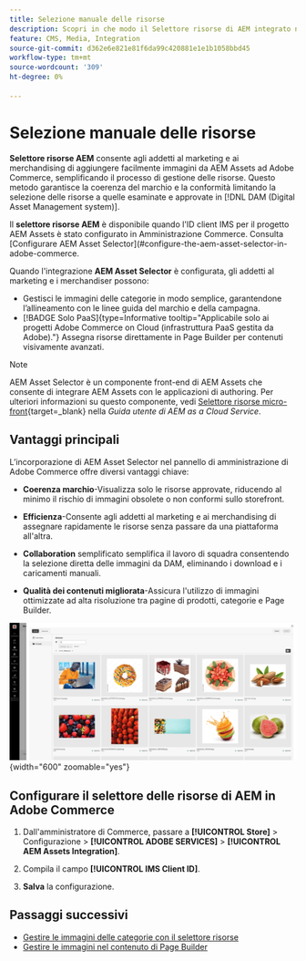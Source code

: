```yaml
---
title: Selezione manuale delle risorse
description: Scopri in che modo il Selettore risorse di AEM integrato nell’amministratore di Commerce consente agli addetti al marketing e ai merchandising di aggiungere facilmente immagini da AEM Assets ad Adobe Commerce, semplificando la gestione delle risorse.
feature: CMS, Media, Integration
source-git-commit: d362e6e821e81f6da99c420881e1e1b1058bbd45
workflow-type: tm+mt
source-wordcount: '309'
ht-degree: 0%

---
```


# Selezione manuale delle risorse

**Selettore risorse AEM** consente agli addetti al marketing e ai merchandising di aggiungere facilmente immagini da AEM Assets ad Adobe Commerce, semplificando il processo di gestione delle risorse. Questo metodo garantisce la coerenza del marchio e la conformità limitando la selezione delle risorse a quelle esaminate e approvate in [!DNL DAM (Digital Asset Management system)].

Il **selettore risorse AEM** è disponibile quando l&#39;ID client IMS per il progetto AEM Assets è stato configurato in Amministrazione Commerce. Consulta [Configurare AEM Asset Selector]&#x200B;(#configure-the-aem-asset-selector-in-adobe-commerce.

Quando l&#39;integrazione **AEM Asset Selector** è configurata, gli addetti al marketing e i merchandiser possono:

* Gestisci le immagini delle categorie in modo semplice, garantendone l’allineamento con le linee guida del marchio e della campagna.
* [!BADGE Solo PaaS]{type=Informative tooltip="Applicabile solo ai progetti Adobe Commerce on Cloud (infrastruttura PaaS gestita da Adobe)."} Assegna risorse direttamente in Page Builder per contenuti visivamente avanzati.

>[!NOTE]
>
> AEM Asset Selector è un componente front-end di AEM Assets che consente di integrare AEM Assets con le applicazioni di authoring. Per ulteriori informazioni su questo componente, vedi [Selettore risorse micro-front](https://experienceleague.adobe.com/it/docs/experience-manager-cloud-service/content/assets/manage/asset-selector/overview-asset-selector){target=_blank} nella *Guida utente di AEM as a Cloud Service*.

## Vantaggi principali

L’incorporazione di AEM Asset Selector nel pannello di amministrazione di Adobe Commerce offre diversi vantaggi chiave:

* **Coerenza marchio**-Visualizza solo le risorse approvate, riducendo al minimo il rischio di immagini obsolete o non conformi sullo storefront.

* **Efficienza**-Consente agli addetti al marketing e ai merchandising di assegnare rapidamente le risorse senza passare da una piattaforma all&#39;altra.

* **Collaboration** semplificato semplifica il lavoro di squadra consentendo la selezione diretta delle immagini da DAM, eliminando i download e i caricamenti manuali.

* **Qualità dei contenuti migliorata**-Assicura l&#39;utilizzo di immagini ottimizzate ad alta risoluzione tra pagine di prodotti, categorie e Page Builder.

![Selettore risorse](../assets/asset-selector.png){width="600" zoomable="yes"}

## Configurare il selettore delle risorse di AEM in Adobe Commerce

1. Dall&#39;amministratore di Commerce, passare a **[!UICONTROL Store]** > Configurazione > **[!UICONTROL ADOBE SERVICES]** > **[!UICONTROL AEM Assets Integration]**.

1. Compila il campo **[!UICONTROL IMS Client ID]**.

1. **Salva** la configurazione.

## Passaggi successivi

* [Gestire le immagini delle categorie con il selettore risorse](../manage-assets.md#category-images)
* [Gestire le immagini nel contenuto di Page Builder](../manage-assets.md#using-aem-asset-selector-in-page-builder)

